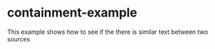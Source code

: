 # containment-example
This example shows how to see if the there is similar text between two sources
